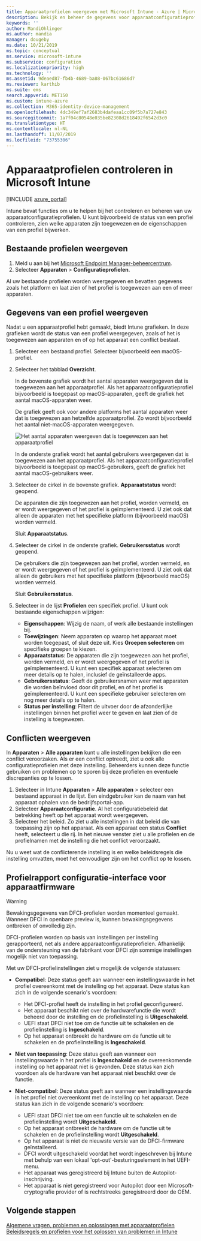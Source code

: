 ```yaml
---
title: Apparaatprofielen weergeven met Microsoft Intune - Azure | Microsoft Docs
description: Bekijk en beheer de gegevens voor apparaatconfiguratieprofielen in Microsoft Intune. Bekijk een grafiek van het aantal apparaten dat is toegewezen aan een profiel, en bekijk aan welke apparaten profielen zijn toegewezen of op welke apparaten een profiel is geïmplementeerd. Kan tevens fouten opsporen in profielen met conflicterende instellingen.
keywords: ''
author: MandiOhlinger
ms.author: mandia
manager: dougeby
ms.date: 10/21/2019
ms.topic: conceptual
ms.service: microsoft-intune
ms.subservice: configuration
ms.localizationpriority: high
ms.technology: ''
ms.assetid: 9deaed87-fb4b-4689-ba88-067bc61686d7
ms.reviewer: karthib
ms.suite: ems
search.appverid: MET150
ms.custom: intune-azure
ms.collection: M365-identity-device-management
ms.openlocfilehash: 4dc349ef7af2683b4dafeaa1cc09f5b7a727e843
ms.sourcegitcommit: 1a7f04c80548e035be82308d2618492f6542d3c0
ms.translationtype: HT
ms.contentlocale: nl-NL
ms.lasthandoff: 11/07/2019
ms.locfileid: "73755306"
---
```

# <a name="monitor-device-profiles-in-microsoft-intune"></a>Apparaatprofielen controleren in Microsoft Intune

[!INCLUDE [azure_portal](../includes/azure_portal.md)]

Intune bevat functies om u te helpen bij het controleren en beheren van uw apparaatconfiguratieprofielen. U kunt bijvoorbeeld de status van een profiel controleren, zien welke apparaten zijn toegewezen en de eigenschappen van een profiel bijwerken.

## <a name="view-existing-profiles"></a>Bestaande profielen weergeven

1. Meld u aan bij het [Microsoft Endpoint Manager-beheercentrum](https://go.microsoft.com/fwlink/?linkid=2109431).
2. Selecteer **Apparaten** > **Configuratieprofielen**.

Al uw bestaande profielen worden weergegeven en bevatten gegevens zoals het platform en laat zien of het profiel is toegewezen aan een of meer apparaten.

## <a name="view-details-on-a-profile"></a>Gegevens van een profiel weergeven

Nadat u een apparaatprofiel hebt gemaakt, biedt Intune grafieken. In deze grafieken wordt de status van een profiel weergegeven, zoals of het is toegewezen aan apparaten en of op het apparaat een conflict bestaat.

1. Selecteer een bestaand profiel. Selecteer bijvoorbeeld een macOS-profiel.
2. Selecteer het tabblad **Overzicht**.

    In de bovenste grafiek wordt het aantal apparaten weergegeven dat is toegewezen aan het apparaatprofiel. Als het apparaatconfiguratieprofiel bijvoorbeeld is toegepast op macOS-apparaten, geeft de grafiek het aantal macOS-apparaten weer.

    De grafiek geeft ook voor andere platforms het aantal apparaten weer dat is toegewezen aan hetzelfde apparaatprofiel. Zo wordt bijvoorbeeld het aantal niet-macOS-apparaten weergegeven.

    ![Het aantal apparaten weergeven dat is toegewezen aan het apparaatprofiel](./media/device-profile-monitor/device-configuration-profile-graphical-chart.png)

    In de onderste grafiek wordt het aantal gebruikers weergegeven dat is toegewezen aan het apparaatprofiel. Als het apparaatconfiguratieprofiel bijvoorbeeld is toegepast op macOS-gebruikers, geeft de grafiek het aantal macOS-gebruikers weer.

3. Selecteer de cirkel in de bovenste grafiek. **Apparaatstatus** wordt geopend.

    De apparaten die zijn toegewezen aan het profiel, worden vermeld, en er wordt weergegeven of het profiel is geïmplementeerd. U ziet ook dat alleen de apparaten met het specifieke platform (bijvoorbeeld macOS) worden vermeld.

    Sluit **Apparaatstatus**.

4. Selecteer de cirkel in de onderste grafiek. **Gebruikersstatus** wordt geopend. 

    De gebruikers die zijn toegewezen aan het profiel, worden vermeld, en er wordt weergegeven of het profiel is geïmplementeerd. U ziet ook dat alleen de gebruikers met het specifieke platform (bijvoorbeeld macOS) worden vermeld.

    Sluit **Gebruikersstatus**.

5. Selecteer in de lijst **Profielen** een specifiek profiel. U kunt ook bestaande eigenschappen wijzigen:
    - **Eigenschappen**: Wijzig de naam, of werk alle bestaande instellingen bij.
    - **Toewijzingen**: Neem apparaten op waarop het apparaat moet worden toegepast, of sluit deze uit. Kies **Groepen selecteren** om specifieke groepen te kiezen.
    - **Apparaatstatus**: De apparaten die zijn toegewezen aan het profiel, worden vermeld, en er wordt weergegeven of het profiel is geïmplementeerd. U kunt een specifiek apparaat selecteren om meer details op te halen, inclusief de geïnstalleerde apps.
    - **Gebruikersstatus**: Geeft de gebruikersnamen weer met apparaten die worden beïnvloed door dit profiel, en of het profiel is geïmplementeerd. U kunt een specifieke gebruiker selecteren om nog meer details op te halen.
    - **Status per instelling**: Filtert de uitvoer door de afzonderlijke instellingen binnen het profiel weer te geven en laat zien of de instelling is toegewezen.

## <a name="view-conflicts"></a>Conflicten weergeven

In **Apparaten** > **Alle apparaten** kunt u alle instellingen bekijken die een conflict veroorzaken. Als er een conflict optreedt, ziet u ook alle configuratieprofielen met deze instelling. Beheerders kunnen deze functie gebruiken om problemen op te sporen bij deze profielen en eventuele discrepanties op te lossen.

1. Selecteer in Intune **Apparaten** > **Alle apparaten** > selecteer een bestaand apparaat in de lijst. Een eindgebruiker kan de naam van het apparaat ophalen van de bedrijfsportal-app.
2. Selecteer **Apparaatconfiguratie**. Al het configuratiebeleid dat betrekking heeft op het apparaat wordt weergegeven.
3. Selecteer het beleid. Zo ziet u alle instellingen in dat beleid die van toepassing zijn op het apparaat. Als een apparaat een status **Conflict** heeft, selecteert u die rij. In het nieuwe venster ziet u alle profielen en de profielnamen met de instelling die het conflict veroorzaakt.

Nu u weet wat de conflicterende instelling is en welke beleidsregels die instelling omvatten, moet het eenvoudiger zijn om het conflict op te lossen. 

## <a name="device-firmware-configuration-interface-profile-reporting"></a>Profielrapport configuratie-interface voor apparaatfirmware

> [!WARNING]
> Bewakingsgegevens van DFCI-profielen worden momenteel gemaakt. Wanneer DFCI in openbare preview is, kunnen bewakingsgegevens ontbreken of onvolledig zijn.

DFCI-profielen worden op basis van instellingen per instelling gerapporteerd, net als andere apparaatconfiguratieprofielen. Afhankelijk van de ondersteuning van de fabrikant voor DFCI zijn sommige instellingen mogelijk niet van toepassing.

Met uw DFCI-profielinstellingen ziet u mogelijk de volgende statussen:

- **Compatibel**: Deze status geeft aan wanneer een instellingswaarde in het profiel overeenkomt met de instelling op het apparaat. Deze status kan zich in de volgende scenario's voordoen:

  - Het DFCI-profiel heeft de instelling in het profiel geconfigureerd.
  - Het apparaat beschikt niet over de hardwarefunctie die wordt beheerd door de instelling en de profielinstelling is **Uitgeschakeld**.
  - UEFI staat DFCI niet toe om de functie uit te schakelen en de profielinstelling is **Ingeschakeld**.
  - Op het apparaat ontbreekt de hardware om de functie uit te schakelen en de profielinstelling is **Ingeschakeld**.

- **Niet van toepassing**: Deze status geeft aan wanneer een instellingswaarde in het profiel is **Ingeschakeld** en de overeenkomende instelling op het apparaat niet is gevonden. Deze status kan zich voordoen als de hardware van het apparaat niet beschikt over de functie.

- **Niet-compatibel**: Deze status geeft aan wanneer een instellingswaarde in het profiel niet overeenkomt met de instelling op het apparaat. Deze status kan zich in de volgende scenario's voordoen:

  - UEFI staat DFCI niet toe om een functie uit te schakelen en de profielinstelling wordt **Uitgeschakeld**.
  - Op het apparaat ontbreekt de hardware om de functie uit te schakelen en de profielinstelling wordt **Uitgeschakeld**.
  - Op het apparaat is niet de nieuwste versie van de DFCI-firmware geïnstalleerd.
  - DFCI wordt uitgeschakeld voordat het wordt ingeschreven bij Intune met behulp van een lokaal 'opt-out'-besturingselement in het UEFI-menu.
  - Het apparaat was geregistreerd bij Intune buiten de Autopilot-inschrijving.
  - Het apparaat is niet geregistreerd voor Autopilot door een Microsoft-cryptografie provider of is rechtstreeks geregistreerd door de OEM.

## <a name="next-steps"></a>Volgende stappen

[Algemene vragen, problemen en oplossingen met apparaatprofielen](device-profile-troubleshoot.md)  
[Beleidsregels en profielen voor het oplossen van problemen in Intune](troubleshoot-policies-in-microsoft-intune.md)
